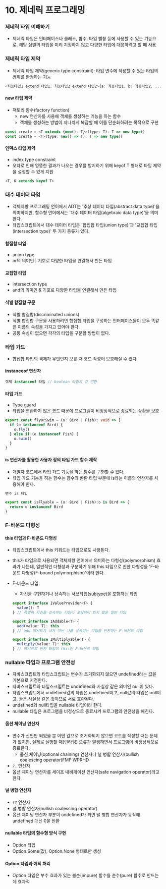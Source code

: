 # 10. 제네릭 프로그래밍

### 제네릭 타입 이해하기

- 제네릭 타입은 인터페이스나 클래스, 함수, 타입 별칭 등에 사용할 수 있는 기능으로, 해당 심벌의 타입을 미리 지정하지 않고 다양한 타입에 대응하려고 할 때 사용



### 제네릭 타입 제약

- 제네릭 타입 제약(generic type constraint): 타입 변수에 적용할 수 있는 타입의 범위를 한정하는 기능

```typescript
<최종타입1 extend 타입1, 최종타입2 extend 타입2>(a: 최종타입1, b: 최종타입2, ...) {}
```

#### new 타입 제약

- 팩토리 함수(factory function)
  - new 연산자를 사용해 객체를 생성하는 기능을 하는 함수
  - 객체를 생성하는 방법이 지나치게 복잡할 때 이를 단순화하려는 목적으로 구현

```typescript
const create = <T extends {new(): T}>(type: T): T => new type()
const create = <T>(type: new() => T): T => new type()
```

#### 인덱스 타입 제약

- index type constraint
- 오타로 인해 엉뚱한 결과가 나오는 경우를 방지하기 위해 keyof T 형태로 타입 제약을 설정할 수 있게 지원

```typescript
<T, K extends keyof T>
```



### 대수 데이터 타입

- 객체지향 프로그래밍 언어에서 ADT는 '추상 데이터 타입(abstract data type)'을 의미하지만, 함수형 언어에서는 '대수 데이터 타입(algebraic data type)'을 의미한다.
- 타입스크립트에서 대수 데이터 타입은 '합집합 타입(union type)'과 '교집합 타입(intersection type)' 두 가지 종류가 있다.

#### 합집합 타입

- union type
- or의 의미인 | 기호로 다양한 타입을 연결해서 만든 타입

#### 교집합 타입

- intersection type
- and의 의미인 & 기호로 다양한 타입을 연결해서 만든 타입

#### 식별 합집합 구문

- 식별 합집합(discriminated unions)
- 식별 합집합 구문을 사용하려면 합집합 타입을 구성하는 인터페이스들이 모두 똑같은 이름의 속성을 가지고 있어야 한다.
- 공통 속성이 없으면 각각의 타입을 구분할 방법이 없다.



### 타입 가드

- 합집합 타입의 객체가 무엇인지 모를 때 코드 작성이 모호해질 수 있다.

#### instanceof 연산자

```typescript
객체 instanceof 타입 // boolean 타입의 값 반환
```

#### 타입 가드

- Type guard
- 타입을 변환하지 않은 코드 때문에 프로그램이 비정상적으로 종료되는 상황을 보호

```typescript
export const flyOrSwim = (o: Bird | Fish): void => {
  if (o instanceof Bird) {
    o.fly()
  } else if (o instanceof Fish) {
    o.swim()
  }
}
```

#### is 연산자를 활용한 사용자 정의 타입 가드 함수 제작

- 개발자 코드에서 타입 가드 기능을 하는 함수를 구현할 수 있다.
- 타입 가드 기능을 하는 함수는 함수의 반환 타입 부분에 is라는 이름의 연산자를 사용해야 한다.

```typescript
변수 is 타입
```

```typescript
export const isFlyable = (o: Bird | Fish):o is Bird => {
  return o instanceof Bird
}
```



### F-바운드 다형성

#### this 타입과 F-바운드 다형성

- 타입스크립트에서 this 키워드는 타입으로도 사용된다.
- this가 타입으로 사용되면 객체지향 언어에서 의미하는 다형성(polymorphism) 효과가 나는데, 일반적인 다형성과 구분하기 위해 this 타입으로 인한 다형성을 'F-바운드 다형성(F-bound polymorphism)'이라 한다.

- F-바운드 타입
  - 자신을 구현하거나 상속하는 서브타입(subtype)을 포함하는 타입

  ```typescript
  export interface IValueProvider<T> {
    value(): T
  } // 특별히 자신을 상속하는 타입이 포함되어 있지 않은 일반 타입
  
  export interface IAddable<T> {
    add(value: T): this
  } // add 메서드가 내가 아닌 나를 상속하는 타입을 반환하는 F-바운드 타입
  
  export interface IMultiplyable<T> {
    multiply(value: T): this
  } // 메서드의 반환 타입이 this인 F-바운드 타입
  ```



### nullable 타입과 프로그램 안전성

- 자바스크립트와 타입스크립트는 변수가 초기화되지 않으면 undefined라는 값을 기본으로 지정한다.
- 자바스크립트와 타입스크립트는 undefined와 사실상 같은 의미인 null이 있다.
- 타입스크립트에서 undefined값의 타입은 undefined이고, null값의 타입은 null이고, 둘은 사실상 같은 것이므로 서로 호환된다.
- undefined와 null타입을 nullable 타입이라 한다.
- nullable 타입은 프로그램을 비정상으로 종료시켜 프로그램의 안전성을 해친다.

#### 옵션 체이닝 연산자

- 변수가 선언만 되었을 뿐 어떤 값으로 초기화되지 않으면 코드를 작성할 때는 문제가 없지만, 실제로 실행할 때(런타임) 오류가 발생하면서 프로그램이 비정상적으로 종료한다.
  - 옵션 체이닝(optional chaining) 연산자나 널 병합 연산자(bullish coalescing operator)FMF WPRHD
- `?.` 연산자
- 옵션 체이닝 연산자를 세이프 내비게이션 연산자(safe navigation operator)라고 한다.

#### 널 병합 연산자

- `??` 연산자
- 널 병합 연산자(nullish coalescing operator)
- 옵션 체이닝 연산자 부분이 undefined가 되면 널 병합 연산자가 동작해 undefined 대신 0을 반환

#### nullable 타입의 함수형 방식 구현

- Option 타입
- Option.Some(값), Option.None 형태로만 생성

#### Option 타입과 예외 처리

- Option 타입은 부수 효과가 있는 불순(impure) 함수를 순수(pure) 함수로 만드는 데 효과적

